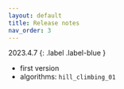 ```yaml
---
layout: default
title: Release notes
nav_order: 3
---
```


<!--Don't delete ths script-->
<script src = "https://polyfill.io/v3/polyfill.min.js?features=es6"></script>
<script id = "MathJax-script" async src="https://cdn.jsdelivr.net/npm/mathjax@3/es5/tex-mml-chtml.js"></script>
<!--Don't delete ths script-->

2023.4.7
{: .label .label-blue }

<ul>
  <li>first version</li>
  <li>algorithms: <code>hill_climbing_01</code></li>
</ul>   
